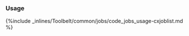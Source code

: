 <!-- usedin: [ _legacy_docker/Toolbelt/jobs.md, _maestro/Toolbelt/jobs.md, _node/toolbelt/jobs.md, _rails/Toolbelt/jobs.md] -->


### Usage



{%include _inlines/Toolbelt/common/jobs/code_jobs_usage-cxjoblist.md %}




